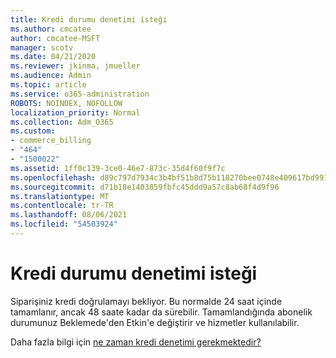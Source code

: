 ```yaml
---
title: Kredi durumu denetimi isteği
ms.author: cmcatee
author: cmcatee-MSFT
manager: scotv
ms.date: 04/21/2020
ms.reviewer: jkinma, jmueller
ms.audience: Admin
ms.topic: article
ms.service: o365-administration
ROBOTS: NOINDEX, NOFOLLOW
localization_priority: Normal
ms.collection: Adm_O365
ms.custom:
- commerce_billing
- "464"
- "1500022"
ms.assetid: 1ff0c139-3ce0-46e7-873c-35d4f60f9f7c
ms.openlocfilehash: d89c797d7934c3b4bf51b8d75b118270bee0748e409617bd991b9eb1a38ce5c9
ms.sourcegitcommit: d71b18e1403859fbfc45ddd9a57c8ab68f4d9f96
ms.translationtype: MT
ms.contentlocale: tr-TR
ms.lasthandoff: 08/06/2021
ms.locfileid: "54503924"
---
```

# <a name="credit-check-status-request"></a>Kredi durumu denetimi isteği

Siparişiniz kredi doğrulamayı bekliyor. Bu normalde 24 saat içinde tamamlanır, ancak 48 saate kadar da sürebilir. Tamamlandığında abonelik durumunuz Beklemede'den Etkin'e değiştirir ve hizmetler kullanılabilir.

Daha fazla bilgi için [ne zaman kredi denetimi gerekmektedir?](/microsoft-365/commerce/billing-and-payments/pay-for-your-subscription#pay-by-invoice-check-or-eft)
